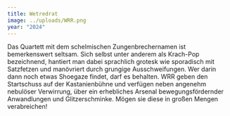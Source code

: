 ```yaml
---
title: Wetredrat
image: ../uploads/WRR.png
year: "2024"
---
```

Das Quartett mit dem schelmischen Zungenbrechernamen ist bemerkenswert seltsam. Sich selbst unter anderem als Krach-Pop bezeichnend, hantiert man dabei sprachlich grotesk wie sporadisch mit Satzfetzen und manövriert durch grungige Ausschweifungen. Wer darin dann noch etwas Shoegaze findet, darf es behalten. WRR geben den Startschuss auf der Kastanienbühne und verfügen neben angenehm nebulöser Verwirrung, über ein erhebliches Arsenal bewegungsfördernder Anwandlungen und Glitzerschminke. Mögen sie diese in großen Mengen verabreichen!
